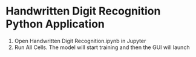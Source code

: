 # Handwritten Digit Recognition Python Application

1. Open Handwritten Digit Recognition.ipynb in Jupyter
2. Run All Cells. The model will start training and then the GUI will launch
